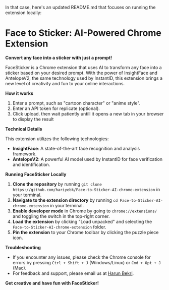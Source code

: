 In that case, here's an updated README.md that focuses on running the extension locally:

**Face to Sticker: AI-Powered Chrome Extension**
=============================================

**Convert any face into a sticker with just a prompt!**

FaceSticker is a Chrome extension that uses AI to transform any face into a sticker based on your desired prompt. With the power of InsightFace and AntelopeV2, the same technology used by InstantID, this extension brings a new level of creativity and fun to your online interactions.

**How it works**

1. Enter a prompt, such as "cartoon character" or "anime style".
2. Enter an API token for replicate (optional).
3. Click upload. then wait patiently untill it opens a new tab in your browser to display the result

**Technical Details**

This extension utilizes the following technologies:

* **InsightFace**: A state-of-the-art face recognition and analysis framework.
* **AntelopeV2**: A powerful AI model used by InstantID for face verification and identification.

**Running FaceSticker Locally**

1. **Clone the repository** by running `git clone https://github.com/hariyebk/Face-to-Sticker-AI-chrome-extension` in your terminal.
2. **Navigate to the extension directory** by running `cd Face-to-Sticker-AI-chrome-extension` in your terminal.
3. **Enable developer mode** in Chrome by going to `chrome://extensions/` and toggling the switch in the top-right corner.
4. **Load the extension** by clicking "Load unpacked" and selecting the `Face-to-Sticker-AI-chrome-extension` folder.
5. **Pin the extension** to your Chrome toolbar by clicking the puzzle piece icon.

**Troubleshooting**

* If you encounter any issues, please check the Chrome console for errors by pressing `Ctrl + Shift + J` (Windows/Linux) or `Cmd + Opt + J` (Mac).
* For feedback and support, please email us at [Harun Bekri](mailto:harunbekri6@gmail.com).

**Get creative and have fun with FaceSticker!**